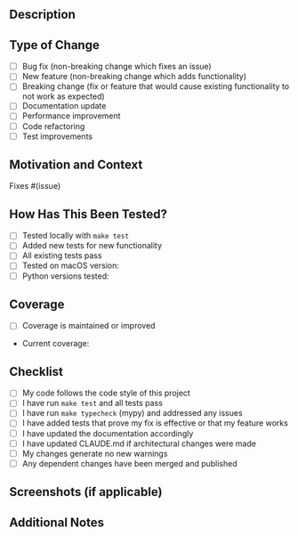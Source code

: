 ## Description

<!-- Provide a brief description of your changes -->

## Type of Change

<!-- Mark the relevant option with an "x" -->

- [ ] Bug fix (non-breaking change which fixes an issue)
- [ ] New feature (non-breaking change which adds functionality)
- [ ] Breaking change (fix or feature that would cause existing functionality to not work as expected)
- [ ] Documentation update
- [ ] Performance improvement
- [ ] Code refactoring
- [ ] Test improvements

## Motivation and Context

<!-- Why is this change required? What problem does it solve? -->
<!-- If it fixes an open issue, please link to the issue here -->

Fixes #(issue)

## How Has This Been Tested?

<!-- Describe the tests you ran to verify your changes -->

- [ ] Tested locally with `make test`
- [ ] Added new tests for new functionality
- [ ] All existing tests pass
- [ ] Tested on macOS version: <!-- e.g., macOS 14.x -->
- [ ] Python versions tested: <!-- e.g., 3.11, 3.12 -->

## Coverage

<!-- Run `make coverage` and report results -->

- [ ] Coverage is maintained or improved
- Current coverage: <!-- e.g., 79% -->

## Checklist

<!-- Mark completed items with an "x" -->

- [ ] My code follows the code style of this project
- [ ] I have run `make test` and all tests pass
- [ ] I have run `make typecheck` (mypy) and addressed any issues
- [ ] I have added tests that prove my fix is effective or that my feature works
- [ ] I have updated the documentation accordingly
- [ ] I have updated CLAUDE.md if architectural changes were made
- [ ] My changes generate no new warnings
- [ ] Any dependent changes have been merged and published

## Screenshots (if applicable)

<!-- Add screenshots to help explain your changes -->

## Additional Notes

<!-- Any additional information that reviewers should know -->
